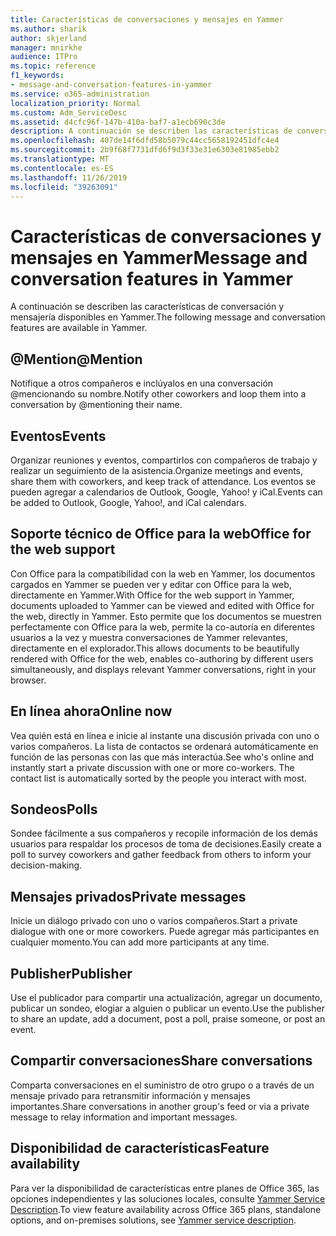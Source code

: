 ```yaml
---
title: Características de conversaciones y mensajes en Yammer
ms.author: sharik
author: skjerland
manager: mnirkhe
audience: ITPro
ms.topic: reference
f1_keywords:
- message-and-conversation-features-in-yammer
ms.service: o365-administration
localization_priority: Normal
ms.custom: Adm_ServiceDesc
ms.assetid: d4cfc96f-147b-410a-baf7-a1ecb690c3de
description: A continuación se describen las características de conversación y mensajería disponibles en Yammer.
ms.openlocfilehash: 407de14f6dfd58b5079c44cc5658192451dfc4e4
ms.sourcegitcommit: 2b9f68f7731dfd6f9d3f33e31e6303e81985ebb2
ms.translationtype: MT
ms.contentlocale: es-ES
ms.lasthandoff: 11/26/2019
ms.locfileid: "39263091"
---
```

# <a name="message-and-conversation-features-in-yammer"></a><span data-ttu-id="da9ef-103">Características de conversaciones y mensajes en Yammer</span><span class="sxs-lookup"><span data-stu-id="da9ef-103">Message and conversation features in Yammer</span></span>

<span data-ttu-id="da9ef-104">A continuación se describen las características de conversación y mensajería disponibles en Yammer.</span><span class="sxs-lookup"><span data-stu-id="da9ef-104">The following message and conversation features are available in Yammer.</span></span>
  
## <a name="mention"></a><span data-ttu-id="da9ef-105">@Mention</span><span class="sxs-lookup"><span data-stu-id="da9ef-105">@Mention</span></span>

<span data-ttu-id="da9ef-106">Notifique a otros compañeros e inclúyalos en una conversación @mencionando su nombre.</span><span class="sxs-lookup"><span data-stu-id="da9ef-106">Notify other coworkers and loop them into a conversation by @mentioning their name.</span></span>

## <a name="events"></a><span data-ttu-id="da9ef-107">Eventos</span><span class="sxs-lookup"><span data-stu-id="da9ef-107">Events</span></span>

<span data-ttu-id="da9ef-108">Organizar reuniones y eventos, compartirlos con compañeros de trabajo y realizar un seguimiento de la asistencia.</span><span class="sxs-lookup"><span data-stu-id="da9ef-108">Organize meetings and events, share them with coworkers, and keep track of attendance.</span></span> <span data-ttu-id="da9ef-109">Los eventos se pueden agregar a calendarios de Outlook, Google, Yahoo! y iCal.</span><span class="sxs-lookup"><span data-stu-id="da9ef-109">Events can be added to Outlook, Google, Yahoo!, and iCal calendars.</span></span>
  
## <a name="office-for-the-web-support"></a><span data-ttu-id="da9ef-110">Soporte técnico de Office para la web</span><span class="sxs-lookup"><span data-stu-id="da9ef-110">Office for the web support</span></span>

<span data-ttu-id="da9ef-111">Con Office para la compatibilidad con la web en Yammer, los documentos cargados en Yammer se pueden ver y editar con Office para la web, directamente en Yammer.</span><span class="sxs-lookup"><span data-stu-id="da9ef-111">With Office for the web support in Yammer, documents uploaded to Yammer can be viewed and edited with Office for the web, directly in Yammer.</span></span> <span data-ttu-id="da9ef-112">Esto permite que los documentos se muestren perfectamente con Office para la web, permite la co-autoría en diferentes usuarios a la vez y muestra conversaciones de Yammer relevantes, directamente en el explorador.</span><span class="sxs-lookup"><span data-stu-id="da9ef-112">This allows documents to be beautifully rendered with Office for the web, enables co-authoring by different users simultaneously, and displays relevant Yammer conversations, right in your browser.</span></span>

## <a name="online-now"></a><span data-ttu-id="da9ef-113">En línea ahora</span><span class="sxs-lookup"><span data-stu-id="da9ef-113">Online now</span></span>

<span data-ttu-id="da9ef-p103">Vea quién está en línea e inicie al instante una discusión privada con uno o varios compañeros. La lista de contactos se ordenará automáticamente en función de las personas con las que más interactúa.</span><span class="sxs-lookup"><span data-stu-id="da9ef-p103">See who's online and instantly start a private discussion with one or more co-workers. The contact list is automatically sorted by the people you interact with most.</span></span>

## <a name="polls"></a><span data-ttu-id="da9ef-116">Sondeos</span><span class="sxs-lookup"><span data-stu-id="da9ef-116">Polls</span></span>

<span data-ttu-id="da9ef-117">Sondee fácilmente a sus compañeros y recopile información de los demás usuarios para respaldar los procesos de toma de decisiones.</span><span class="sxs-lookup"><span data-stu-id="da9ef-117">Easily create a poll to survey coworkers and gather feedback from others to inform your decision-making.</span></span>
  
## <a name="private-messages"></a><span data-ttu-id="da9ef-118">Mensajes privados</span><span class="sxs-lookup"><span data-stu-id="da9ef-118">Private messages</span></span>

<span data-ttu-id="da9ef-119">Inicie un diálogo privado con uno o varios compañeros.</span><span class="sxs-lookup"><span data-stu-id="da9ef-119">Start a private dialogue with one or more coworkers.</span></span> <span data-ttu-id="da9ef-120">Puede agregar más participantes en cualquier momento.</span><span class="sxs-lookup"><span data-stu-id="da9ef-120">You can add more participants at any time.</span></span>

## <a name="publisher"></a><span data-ttu-id="da9ef-121">Publisher</span><span class="sxs-lookup"><span data-stu-id="da9ef-121">Publisher</span></span>

<span data-ttu-id="da9ef-122">Use el publicador para compartir una actualización, agregar un documento, publicar un sondeo, elogiar a alguien o publicar un evento.</span><span class="sxs-lookup"><span data-stu-id="da9ef-122">Use the publisher to share an update, add a document, post a poll, praise someone, or post an event.</span></span>
    
## <a name="share-conversations"></a><span data-ttu-id="da9ef-123">Compartir conversaciones</span><span class="sxs-lookup"><span data-stu-id="da9ef-123">Share conversations</span></span>

<span data-ttu-id="da9ef-124">Comparta conversaciones en el suministro de otro grupo o a través de un mensaje privado para retransmitir información y mensajes importantes.</span><span class="sxs-lookup"><span data-stu-id="da9ef-124">Share conversations in another group's feed or via a private message to relay information and important messages.</span></span>
  
## <a name="feature-availability"></a><span data-ttu-id="da9ef-125">Disponibilidad de características</span><span class="sxs-lookup"><span data-stu-id="da9ef-125">Feature availability</span></span>

<span data-ttu-id="da9ef-126">Para ver la disponibilidad de características entre planes de Office 365, las opciones independientes y las soluciones locales, consulte [Yammer Service Description](yammer-service-description.md).</span><span class="sxs-lookup"><span data-stu-id="da9ef-126">To view feature availability across Office 365 plans, standalone options, and on-premises solutions, see [Yammer service description](yammer-service-description.md).</span></span>
  